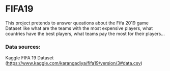 # FIFA19
This project pretends to answer queations about the Fifa 2019 game Dataset like what are the teams with the most expensive players, what countries have the best players, what teams pay the most for their players... 
### Data sources:
Kaggle FIFA 19 Dataset (https://www.kaggle.com/karangadiya/fifa19/version/3#data.csv) 
